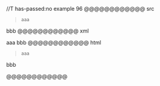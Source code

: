 //T has-passed:no
example 96
@@@@@@@@@@@@ src
> ```
> aaa

bbb
@@@@@@@@@@@@ xml
<?xml version="1.0" encoding="UTF-8"?>
<!DOCTYPE document SYSTEM "CommonMark.dtd">
<document xmlns="http://commonmark.org/xml/1.0">
  <block_quote>
    <code_block>aaa
</code_block>
  </block_quote>
  <paragraph>
    <text>bbb</text>
  </paragraph>
</document>
@@@@@@@@@@@@ html
<blockquote>
<pre><code>aaa
</code></pre>
</blockquote>
<p>bbb</p>
@@@@@@@@@@@@
